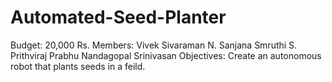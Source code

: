 # Automated-Seed-Planter
Budget: 20,000 Rs.
Members:
    Vivek Sivaraman N.
    Sanjana Smruthi S.
    Prithviraj Prabhu
    Nandagopal Srinivasan
Objectives:
    Create an autonomous robot that plants seeds in a feild.
